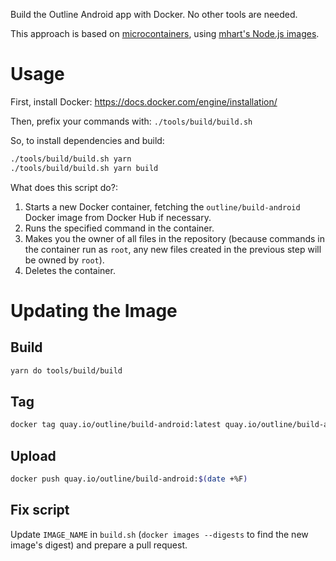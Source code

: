 Build the Outline Android app with Docker. No other tools are needed.

This approach is based on [microcontainers](https://www.iron.io/microcontainers-tiny-portable-containers/), using [mhart's Node.js images](https://github.com/mhart/alpine-node).

# Usage

First, install Docker:
https://docs.docker.com/engine/installation/

Then, prefix your commands with: `./tools/build/build.sh`

So, to install dependencies and build:
```bash
./tools/build/build.sh yarn
./tools/build/build.sh yarn build
```

What does this script do?:

 1. Starts a new Docker container, fetching the `outline/build-android` Docker image from Docker Hub if necessary.
 1. Runs the specified command in the container.
 1. Makes you the owner of all files in the repository (because commands in the container run as `root`, any new files created in the previous step will be owned by `root`).
 1. Deletes the container.

# Updating the Image

## Build

```bash
yarn do tools/build/build
```

## Tag

```bash
docker tag quay.io/outline/build-android:latest quay.io/outline/build-android:$(date +%F)
```

## Upload

```bash
docker push quay.io/outline/build-android:$(date +%F)
```

## Fix script

Update `IMAGE_NAME` in `build.sh` (`docker images --digests` to find the new image's digest) and prepare a pull request.
